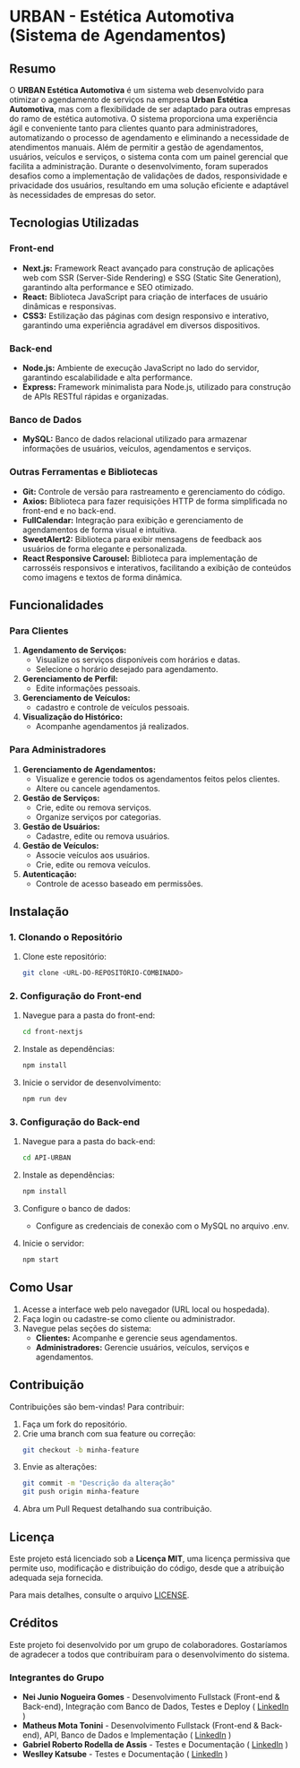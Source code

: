 # **URBAN - Estética Automotiva (Sistema de Agendamentos)**

## **Resumo**
O **URBAN Estética Automotiva** é um sistema web desenvolvido para otimizar o agendamento de serviços na empresa **Urban Estética Automotiva**, mas com a flexibilidade de ser adaptado para outras empresas do ramo de estética automotiva. O sistema proporciona uma experiência ágil e conveniente tanto para clientes quanto para administradores, automatizando o processo de agendamento e eliminando a necessidade de atendimentos manuais. Além de permitir a gestão de agendamentos, usuários, veículos e serviços, o sistema conta com um painel gerencial que facilita a administração. Durante o desenvolvimento, foram superados desafios como a implementação de validações de dados, responsividade e privacidade dos usuários, resultando em uma solução eficiente e adaptável às necessidades de empresas do setor.


## **Tecnologias Utilizadas**
### **Front-end**
- **Next.js:** Framework React avançado para construção de aplicações web com SSR (Server-Side Rendering) e SSG (Static Site Generation), garantindo alta performance e SEO otimizado.
- **React:** Biblioteca JavaScript para criação de interfaces de usuário dinâmicas e responsivas.
- **CSS3:** Estilização das páginas com design responsivo e interativo, garantindo uma experiência agradável em diversos dispositivos.

### **Back-end**
- **Node.js:** Ambiente de execução JavaScript no lado do servidor, garantindo escalabilidade e alta performance.
- **Express:** Framework minimalista para Node.js, utilizado para construção de APIs RESTful rápidas e organizadas.

### **Banco de Dados**
- **MySQL:** Banco de dados relacional utilizado para armazenar informações de usuários, veículos, agendamentos e serviços.  

### **Outras Ferramentas e Bibliotecas**
- **Git:** Controle de versão para rastreamento e gerenciamento do código.
- **Axios:** Biblioteca para fazer requisições HTTP de forma simplificada no front-end e no back-end.
- **FullCalendar:** Integração para exibição e gerenciamento de agendamentos de forma visual e intuitiva.
- **SweetAlert2:** Biblioteca para exibir mensagens de feedback aos usuários de forma elegante e personalizada.
- **React Responsive Carousel:** Biblioteca para implementação de carrosséis responsivos e interativos, facilitando a exibição de conteúdos como imagens e textos de forma dinâmica.

## **Funcionalidades**
### **Para Clientes**
1. **Agendamento de Serviços:**
   - Visualize os serviços disponíveis com horários e datas.
   - Selecione o horário desejado para agendamento.
2. **Gerenciamento de Perfil:**
   - Edite informações pessoais.
3. **Gerenciamento de Veículos:**
   - cadastro e controle de veículos pessoais.
4. **Visualização do Histórico:**
   - Acompanhe agendamentos já realizados.


### **Para Administradores**
1. **Gerenciamento de Agendamentos:**
   - Visualize e gerencie todos os agendamentos feitos pelos clientes.
   - Altere ou cancele agendamentos.
2. **Gestão de Serviços:**
   - Crie, edite ou remova serviços.
   - Organize serviços por categorias.
3. **Gestão de Usuários:**
   - Cadastre, edite ou remova usuários.
4. **Gestão de Veículos:**
   - Associe veículos aos usuários.
   - Crie, edite ou remova veículos.
5. **Autenticação:**
   - Controle de acesso baseado em permissões.

## **Instalação**
### 1. **Clonando o Repositório**
1. Clone este repositório:
    ```bash
    git clone <URL-DO-REPOSITÓRIO-COMBINADO>
    ```

### 2. **Configuração do Front-end**
1. Navegue para a pasta do front-end:
    ```bash
    cd front-nextjs
    ```
2. Instale as dependências:
    ```bash
    npm install
    ```
3. Inicie o servidor de desenvolvimento:
    ```bash
    npm run dev
    ```

### 3. **Configuração do Back-end**
1. Navegue para a pasta do back-end:
    ```bash
    cd API-URBAN
    ```
2. Instale as dependências:
    ```bash
    npm install
    ```
3. Configure o banco de dados:
   - Configure as credenciais de conexão com o MySQL no arquivo .env.
  
4. Inicie o servidor:
    ```bash
    npm start
    ```

## **Como Usar**
1. Acesse a interface web pelo navegador (URL local ou hospedada).
2. Faça login ou cadastre-se como cliente ou administrador.
3. Navegue pelas seções do sistema:
   - **Clientes:** Acompanhe e gerencie seus agendamentos.
   - **Administradores:** Gerencie usuários, veículos, serviços e agendamentos.

## **Contribuição**

Contribuições são bem-vindas! Para contribuir:  

1. Faça um fork do repositório.  
2. Crie uma branch com sua feature ou correção:  
   ```bash
   git checkout -b minha-feature
   ```
3. Envie as alterações:
    ```bash
    git commit -m "Descrição da alteração"
    git push origin minha-feature
    ```
4. Abra um Pull Request detalhando sua contribuição.


## **Licença**
Este projeto está licenciado sob a **Licença MIT**, uma licença permissiva que permite uso, modificação e distribuição do código, desde que a atribuição adequada seja fornecida.  

Para mais detalhes, consulte o arquivo [LICENSE](./LICENSE). 

## **Créditos**
Este projeto foi desenvolvido por um grupo de colaboradores. Gostaríamos de agradecer a todos que contribuíram para o desenvolvimento do sistema.

### **Integrantes do Grupo**
- **Nei Junio Nogueira Gomes** - Desenvolvimento Fullstack (Front-end & Back-end), Integração com Banco de Dados, Testes e Deploy ( [LinkedIn](https://www.linkedin.com/in/nei-junio-nogueira-gomes/) )
- **Matheus Mota Tonini** - Desenvolvimento Fullstack (Front-end & Back-end), API, Banco de Dados e Implementação ( [LinkedIn](https://www.linkedin.com/in/matheusmotatonini/) )
- **Gabriel Roberto Rodella de Assis** - Testes e Documentação ( [LinkedIn](https://www.linkedin.com/in/gabriel-assis22/) )
- **Weslley Katsube** - Testes e Documentação ( [LinkedIn](https://www.linkedin.com/in/weslley-katsube-a03344227/) )

